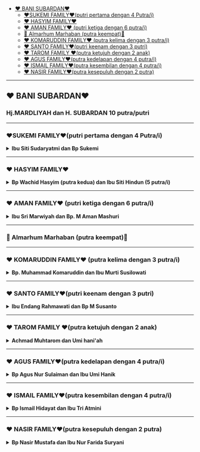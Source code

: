 - [❤️ BANI SUBARDAN❤️](#️-bani-subardan️)
  - [❤️SUKEMI FAMILY❤️(putri pertama dengan 4 Putra/i)](#️sukemi-family️putri-pertama-dengan-4-putrai)
  - [❤️ HASYIM FAMILY❤️](#️-hasyim-family️)
  - [❤️ AMAN FAMILY❤️ (putri ketiga dengan 6 putra/i)](#️-aman-family️-putri-ketiga-dengan-6-putrai)
  - [🤲 Almarhum Marhaban (putra keempat)🤲](#-almarhum-marhaban-putra-keempat)
  - [❤️ KOMARUDDIN FAMILY❤️ (putra kelima dengan 3 putra/i)](#️-komaruddin-family️-putra-kelima-dengan-3-putrai)
  - [❤️ SANTO FAMILY❤️(putri keenam dengan 3 putri)](#️-santo-family️putri-keenam-dengan-3-putri)
  - [❤️ TAROM FAMILY ❤️(putra ketujuh dengan 2 anak)](#️-tarom-family-️putra-ketujuh-dengan-2-anak)
  - [❤️ AGUS FAMILY❤️(putra kedelapan dengan 4 putra/i)](#️-agus-family️putra-kedelapan-dengan-4-putrai)
  - [❤️ ISMAIL FAMILY❤️(putra kesembilan dengan 4 putra/i)](#️-ismail-family️putra-kesembilan-dengan-4-putrai)
  - [❤️ NASIR FAMILY❤️(putra kesepuluh dengan 2 putra)](#️-nasir-family️putra-kesepuluh-dengan-2-putra)

---

## ❤️ BANI SUBARDAN❤️
<h3>Hj.MARDLIYAH dan  H. SUBARDAN 10 putra/putri</h3>

---

### ❤️SUKEMI FAMILY❤️(putri pertama dengan 4 Putra/i)
<details>
<summary>
<b>Ibu Siti Sudaryatmi  dan  Bp Sukemi</b>
</summary>

<details>
<summary>
    <b>1️⃣. Ufiek Nur Arifah Hidayati  dan  Wildan Tojibi  </b>
</summary>

<details>
<summary>
1.1 Muhammad Nur Hakimuddin  dan  Fadhilah Siti Aniisah Haryono
</summary>

1.1.1 Alesha Hikari Rezqia Eldina (canggah)
</details>

1.2. Amelia Amrina Rosyada
1.3. Adinda Raudhatur Rizka
</details>

<details>
<summary>
<b> 2️⃣.  Ratna Listyaningsih  dan  Indrawanto </b>
</summary>

2.1. Muhammad Shafly Muwaffaq
2.2. Muhammad Daffa Al Ghifari
2.3. Muhammad Alfian Ainurrizqi
</details>

<details>
<summary>
<b> 3️⃣. Arif Hanafi Nurdin  dan  Siti Rosyidah</b>
</summary>

3.1. Ahmad Farhan Ar Rosyid
3.2. Ahmad Zidan Ar Rosyid
3.3. Nadya Adilla Hanafi Putri
</details>
<details>
<summary>
<b> 4️⃣. Erna Rahmawati  dan  Wratsongko Sri Kawuryan</b>
</summary>

4.1. Alifia Zahra Pramesti 
4.2. Anindya Alya  Khairunnisa
4.3. Aviccena Maulana Albaihaqi
</details>
</details>

---

### ❤️ HASYIM FAMILY❤️
<details>
<summary>
<b>Bp Wachid Hasyim (putra kedua) dan Ibu Siti Hindun (5 putra/i)</b>
</summary>

<details>
<summary>
<b> 1️⃣. Afandi Nurhidayat  dan  Luluk Yuliatik</b>
</summary>

1.1 Muh Farandi Khusnan 
1.2 Zahra Khairunisa
</details>

<details>
<summary>
<b> 2️⃣. Ahmad Sukri Chusnan  dan  Zenny Nugraheni</b>
</summary>

2.1 Yusuf Ahmad Khairy
2.2 Farid Ahmad Faisal
</details>

<details>
<summary>
<b> 3️⃣. Very Zukhdi Santoso  dan  Risalatin Sutadi</b>
</summary>

3.1 Delila Azaliyya Zukhdi S 
3.2 Taftazani Zukhdi A
</details>

<details>
<summary>
<b> 4️⃣. Rahmad Abidin  dan  Eka Rachmawaty</b>
</summary>

4.1 Fatimah Humaira Az Zahra
</details>

<details>
<summary>
<b> 5️⃣. Umi Ma'rifah Nihayati  dan  Luthfi Indra Ramadhan</b>
</summary>
</details>
</details>

---

### ❤️ AMAN FAMILY❤️ (putri ketiga dengan 6 putra/i)
<details>
<summary>
<b>Ibu Sri Marwiyah dan  Bp. M Aman Mashuri </b>
</summary>

<details>
<summary>
<b>1️⃣. Faricha Rahmawati  dan  Bambang Setyawan </b>
</summary>

1.1 Nabila Fauziah (Nabila)
1.2 Qonita Yusriah (Qonita)
</details>
<details>
<summary>
<b>2️⃣. Arief Fathoni  dan  Siti Jami'atun </b>
</summary>

2.1. Azis Arief Setiawan
2.2. Aqila Ramadani
</details>
<b>3️⃣. Imron Choirudin </b>
<details>
<summary>
<b>4️⃣. Masrifa Choirina  dan  Gito Budi Naryanto </b>
</summary>

4.1. Alvina Amelia Maharani (Lia)
4.2. Novita Candra Puspita
</details>
<details>
<summary>
<b>5️⃣. Rofika Hanifa  dan  Bambang Widagdo Suryaning Projo</b>
</summary>

5.1. Farhan Naufal Adiyatma (farhan)
5.2. Fadil Ihsan Adiyatma (fadil)
</details>
<details>
<summary>
<b> 6️⃣. Sarifa Umaya  dan  Arief Wiratman</b>
</summary>

6.1. Anas Firmansyah
6.2. Carissa Kirana
6.3. Frida Nisa Ardani
</details>
</details>

---

### 🤲 Almarhum Marhaban (putra keempat)🤲

---

### ❤️ KOMARUDDIN FAMILY❤️ (putra kelima dengan 3 putra/i)
<details>
<summary>
<b>Bp. Muhammad Komaruddin dan  Ibu Murti Susilowati</b>
</summary>
<details>
<summary>
<b>1️⃣. Fikri Arifin  dan  Emalia Hasnaurrofah </b>
</summary>

1.1.Muhammad Zulfikar
1.2. Hanif Muta'alim
1.3. Zulhimatul Aliya
</details>

<details>
<summary>
<b>2️⃣. Radhian Fahma Wulandari  dan  Iwan Rustiawan  </b>
</summary>

2.1.Haula Ilma Al Ghoida' 
2.2. Muhammad Ulinnuha Khoiruman
2.3. Malik Makarim Alim
</details>

<details>
<summary>
<b>3️⃣. Fathinannisa  dan  Mikraj Agung Muhammad</b>
</summary>

3.1. Tamlikha Imaduddin Asy Syaakir
</details>
</details>

---

### ❤️ SANTO FAMILY❤️(putri keenam dengan 3 putri)  
<details>
<summary>
<b>Ibu Endang Rahmawati dan Bp M Susanto</b>
</summary>
<details>
<summary>
<b>1️⃣. Santi Kusumaningrum  dan  Agung Susanto</b>
</summary>

1.1. Raditya Ahsan Rivanjaya
1.2. Fahri Adli Hawari
1.3. Aira Adiasti Nafeza
1.4. Quinnisa Zaida Amalia
</details>
<details>
<summary>
<b>2️⃣. Ery Wahyuningrum  dan  Rudi Wahyono</b>
</summary>

2.1. Vino Abrar Adriansyah
2.2. Rasya Fadhil  Adriansyah
</details>
<b>3️⃣. Lisa Setyaningrum</b>
</details>

---

### ❤️ TAROM FAMILY ❤️(putra ketujuh dengan 2 anak)

<details>
<summary>
<b>Achmad Muhtarom dan  Umi hani'ah</b>
</summary>

<b>1️⃣. Burhan Fatkhur Rohman  dan  Ikrimah Nur Hayati.</b>

<b>2️⃣. Aufa Haliza Achmad</b>
</details>

---

### ❤️ AGUS FAMILY❤️(putra kedelapan dengan 4 putra/i)
<details>
<summary>
<b>Bp Agus Nur Sulaiman dan  Ibu Umi Hanik</b>
</summary>

<details>
<summary>
<b>1️⃣. Luthfi Arifin  dan  Shinta Nugraheni </b>
</summary>

1.1. Zafran Ahsan Arifin 
1.2. Nayyara Amalia Abdilla 
</details>
<details>
<summary>
<b>2️⃣. Lathifa Maya Dewi  dan  Unggul Anantakusuma </b>
</summary>

2.1. Alika Isykarima Hanif
2.2. Aidan Fausta El Karim
</details>
<b>3️⃣. Lathifa Rahma Hayati  dan  Muhammad Hafidz Makarim</b>
<details>
<summary>
<b>4️⃣. Luthfi Bahrul Anwari  dan  Annisa Nur Rachmawati </b>
</summary>

4.1. Emir Miqdam Atharrazka
</details>

</details>

---

### ❤️ ISMAIL FAMILY❤️(putra kesembilan dengan 4 putra/i)
<details>
<summary>
<b>Bp Ismail Hidayat dan  Ibu Tri Atmini </b>
</summary>

<details>
<summary>
<b>1️⃣. Zain Afif Hidayat  dan  Anggun Shandy Ina Maza</b>
</summary>

1.1 Athafariz Zayyan Malik
1.2 Atharrazka Zaidan Rafif

</details>
<details>
<summary>
<b>2️⃣. Irfan Asrofy Hidayat  dan  Linda Susilowati</b>
</summary>

2.1 Rayhan Hakam Asrofy
2.2 Laquina Shezanameera Asrofy

</details>

<b>3️⃣. Afnan Fauzi Hidayat</b>

<b>4️⃣. Fathina Rifa Hidayati</b>

</details>

---

### ❤️ NASIR FAMILY❤️(putra kesepuluh dengan 2 putra)
<details>
<summary>
<b>Bp Nasir Mustafa dan  Ibu Nur Farida Suryani </b>
</summary>

<b>1️⃣. Yusron Farid Mustafa</b>

<b>2️⃣. Arvin Alan Gifari</b>

</details>